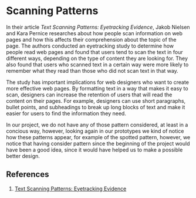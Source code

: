 # Scanning Patterns

In their article _Text Scanning Patterns: Eyetracking Evidence_, Jakob Nielsen and Kara Pernice researches about how people scan information on web pages and how this affects their comprehension about the topic of the page. The authors conducted an eyetracking study to determine how people read web pages and found that users tend to scan the text in four different ways, depending on the type of content they are looking for. They also found that users who scanned text in a certain way were more likely to remember what they read than those who did not scan text in that way.

The study has important implications for web designers who want to create more effective web pages. By formatting text in a way that makes it easy to scan, designers can increase the retention of users that will read the content on their pages. For example, designers can use short paragraphs, bullet points, and subheadings to break up long blocks of text and make it easier for users to find the information they need.

In our project, we do not have any of those pattern considered, at least in a concious way, however, looking again in our prototypes we kind of notice how these patterns appear, for example of the spotted pattern, however, we notice that having consider pattern since the beginning of the project would have been a good idea, since it would have helped us to make a possible better design.

## References

1. [Text Scanning Patterns: Eyetracking Evidence](https://www.nngroup.com/articles/text-scanning-patterns-eyetracking/?locale=es-mx)
